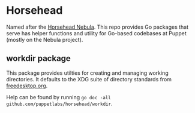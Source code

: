 # Horsehead

Named after the [Horsehead Nebula](https://en.wikipedia.org/wiki/Horsehead_Nebula).
This repo provides Go packages that serve has helper functions and utility for
Go-based codebases at Puppet (mostly on the Nebula project).

## workdir package

This package provides utilties for creating and managing working directories.
It defaults to the XDG suite of directory standards from [freedesktop.org](https://www.freedesktop.org/wiki/Software/xdg-user-dirs/).

Help can be found by running `go doc -all github.com/puppetlabs/horsehead/workdir`.
